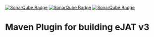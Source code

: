 [![SonarQube Badge](https://cicscit.hursley.ibm.com/sonar/api/project_badges/measure?project=eJATv3-Maven&metric=alert_status)](https://cicscit.hursley.ibm.com/sonar/dashboard?id=eJATv3-Maven)
[![SonarQube Badge](https://cicscit.hursley.ibm.com/sonar/api/project_badges/measure?project=eJATv3-Maven&metric=coverage)](https://cicscit.hursley.ibm.com/sonar/dashboard?id=eJATv3-Maven)
[![SonarQube Badge](https://cicscit.hursley.ibm.com/sonar/api/project_badges/measure?project=eJATv3-Maven&metric=code_smells)](https://cicscit.hursley.ibm.com/sonar/dashboard?id=eJATv3-Maven)

# Maven Plugin for building eJAT v3
